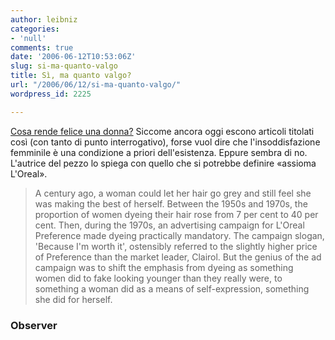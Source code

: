 ```yaml
---
author: leibniz
categories:
- 'null'
comments: true
date: '2006-06-12T10:53:06Z'
slug: si-ma-quanto-valgo
title: Sì, ma quanto valgo?
url: "/2006/06/12/si-ma-quanto-valgo/"
wordpress_id: 2225

---
```

[Cosa rende felice una donna?](http://observer.guardian.co.uk/woman/story/0,,1792220,00.html) Siccome ancora oggi escono articoli titolati così (con tanto di punto interrogativo), forse vuol dire che l'insoddisfazione femminile è una condizione a priori dell'esistenza. Eppure sembra di no. L'autrice del pezzo lo spiega con quello che si potrebbe definire «assioma L'Oreal».


> A century ago, a woman could let her hair go grey and still feel she was making the best of herself. Between the 1950s and 1970s, the proportion of women dyeing their hair rose from 7 per cent to 40 per cent. Then, during the 1970s, an advertising campaign for L'Oreal Preference made dyeing practically mandatory. The campaign slogan, 'Because I'm worth it', ostensibly referred to the slightly higher price of Preference than the market leader, Clairol. But the genius of the ad campaign was to shift the emphasis from dyeing as something women did to fake looking younger than they really were, to something a woman did as a means of self-expression, something she did for herself.




### Observer
